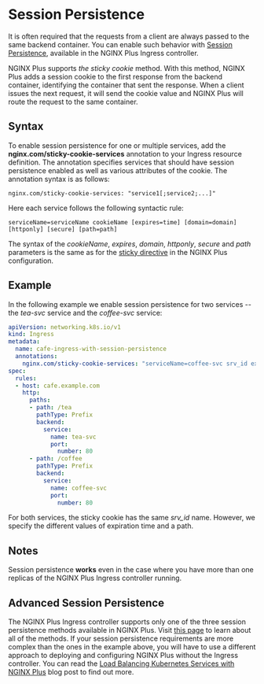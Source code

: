 # Session Persistence

It is often required that the requests from a client are always passed to the same backend container. You can enable such behavior with [Session Persistence](https://www.nginx.com/products/session-persistence/), available in the NGINX Plus Ingress controller.

NGINX Plus supports *the sticky cookie* method. With this method, NGINX Plus adds a session cookie to the first response from the backend container, identifying the container that sent the response. When a client issues the next request, it will send the cookie value and NGINX Plus will route the request to the same container.

## Syntax

To enable session persistence for one or multiple services, add the **nginx.com/sticky-cookie-services** annotation to your Ingress resource definition. The annotation specifies services that should have session persistence enabled as well as various attributes of the cookie. The annotation syntax is as follows:
```
nginx.com/sticky-cookie-services: "service1[;service2;...]"
```
Here each service follows the following syntactic rule:
```
serviceName=serviceName cookieName [expires=time] [domain=domain] [httponly] [secure] [path=path]
```
The syntax of the *cookieName*, *expires*, *domain*, *httponly*, *secure* and *path* parameters is the same as for the [sticky directive](https://nginx.org/en/docs/http/ngx_http_upstream_module.html#sticky) in the NGINX Plus configuration.

## Example

In the following example we enable session persistence for two services -- the *tea-svc* service and the *coffee-svc* service:
```yaml
apiVersion: networking.k8s.io/v1
kind: Ingress
metadata:
  name: cafe-ingress-with-session-persistence
  annotations:
    nginx.com/sticky-cookie-services: "serviceName=coffee-svc srv_id expires=1h path=/coffee;serviceName=tea-svc srv_id expires=2h path=/tea"
spec:
  rules:
  - host: cafe.example.com
    http:
      paths:
      - path: /tea
        pathType: Prefix
        backend:
          service:
            name: tea-svc
            port:
              number: 80
      - path: /coffee
        pathType: Prefix
        backend:
          service:
            name: coffee-svc
            port:
              number: 80
```
For both services, the sticky cookie has the same *srv_id* name. However, we specify the different values of expiration time and  a path.

## Notes

Session persistence **works** even in the case where you have more than one replicas of the NGINX Plus Ingress controller running.

## Advanced Session Persistence

The NGINX Plus Ingress controller supports only one of the three session persistence methods available in NGINX Plus. Visit [this page](https://www.nginx.com/products/session-persistence/) to learn about all of the methods. If your session persistence requirements are more complex than the ones in the example above, you will have to use a different approach to deploying and configuring NGINX Plus without the Ingress controller. You can read the [Load Balancing Kubernetes Services with NGINX Plus](https://www.nginx.com/blog/load-balancing-kubernetes-services-nginx-plus/) blog post to find out more.
